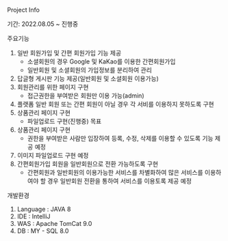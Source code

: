 Project Info

기간: 2022.08.05 ~ 진행중
    
주요기능
1. 일반 회원가입 및 간편 회원가입 기능 제공
    - 소셜회원의 경우 Google 및 KaKao를 이용한 간편회원가입
    - 일반회원 및 소셜회원의 가입정보를 분리하여 관리
2. 답글형 게시판 기능 제공(일반회원 및 소셜회원 이용가능)
3. 회원관리를 위한 페이지 구현
    - 접근권한을 부여받은 회원만 이용 가능(admin)
4. 플랫폼 일반 회원 또는 간편 회원이 아닐 경우 각 서비를 이용하지 못하도록 구현
5. 상품관리 페이지 구현
   - 파일업로드 구현(진행중)
목표
1. 상품관리 페이지 구현
    - 권한을 부여받은 사람만 입장하여 등록, 수정, 삭제를 이용할 수 있도록 기능 제공 예정
2. 이미지 파일업로드 구현 예정
3. 간편회원가입 회원을 일반회원으로 전환 가능하도록 구현
    - 간편회원과 일반회원의 이용가능한 서비스를 차별화하여 많은 서비스를 이용하여야 할 경우 일반회원 전환을 통하여 서비스를 이용토록 제공 예정

개발환경
1. Language : JAVA 8
2. IDE : IntelliJ
3. WAS : Apache TomCat 9.0
4. DB : MY - SQL 8.0
